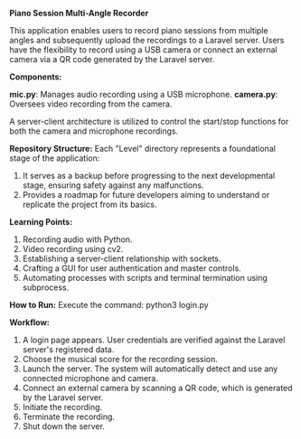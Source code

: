**Piano Session Multi-Angle Recorder**

This application enables users to record piano sessions from multiple angles and subsequently upload the recordings to a Laravel server. Users have the flexibility to record using a USB camera or connect an external camera via a QR code generated by the Laravel server.

**Components:**

**mic.py**: Manages audio recording using a USB microphone.
**camera.py**: Oversees video recording from the camera.

A server-client architecture is utilized to control the start/stop functions for both the camera and microphone recordings.

**Repository Structure:**
Each "Level" directory represents a foundational stage of the application:

1. It serves as a backup before progressing to the next developmental stage, ensuring safety against any malfunctions.
2. Provides a roadmap for future developers aiming to understand or replicate the project from its basics.

**Learning Points:**
1. Recording audio with Python.
2. Video recording using cv2.
3. Establishing a server-client relationship with sockets.
4. Crafting a GUI for user authentication and master controls.
5. Automating processes with scripts and terminal termination using subprocess.

**How to Run:**
Execute the command: python3 login.py

**Workflow:**

1. A login page appears. User credentials are verified against the Laravel server's registered data.
2. Choose the musical score for the recording session.
3. Launch the server. The system will automatically detect and use any connected microphone and camera.
4. Connect an external camera by scanning a QR code, which is generated by the Laravel server.
5. Initiate the recording.
6. Terminate the recording.
7. Shut down the server.

